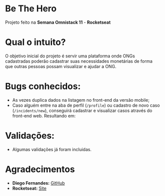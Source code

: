 
# Be The Hero 

Projeto feito na **Semana Omnistack 11** - **Rocketseat**

  

# Qual o intuito?

O objetivo inicial do projeto é servir uma plataforma onde ONGs cadastradas poderão cadastrar suas necessidades monetárias de forma que outras pessoas possam visualizar e ajudar a ONG.

  

# Bugs conhecidos:

 * As vezes duplica dados na listagem no front-end da versão mobile;
 * Caso alguém entre na aba de perfil (`/profile`) ou cadastro de novo caso (`/incidents/new`), conseguirá cadastrar e visualizar casos através do front-end web. Resultando em:

# Validações:

 * Algumas validações já foram incluidas.

#  Agradecimentos

* **Diego Fernandes:** [GitHub](https://github.com/diego3g)
* **Rocketseat:** [Site](https://rocketseat.com.br/)
